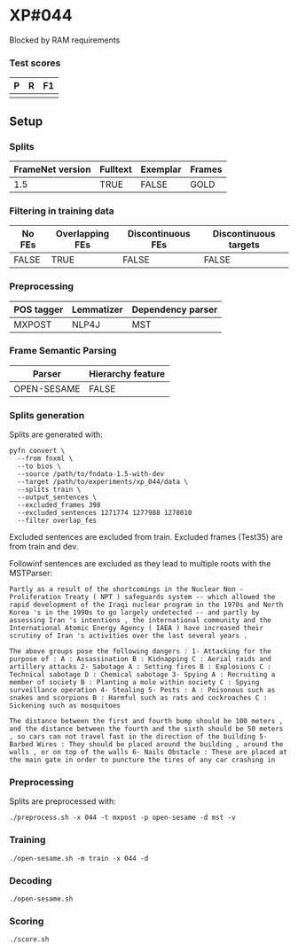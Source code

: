 # XP\#044

Blocked by RAM requirements

### Test scores
| P| R | F1 |
| --- | --- | --- |
|  |  | |

## Setup
### Splits
| FrameNet version | Fulltext | Exemplar | Frames
| --- | --- | --- | --- |
| 1.5 | TRUE | FALSE | GOLD |

### Filtering in training data
| No FEs | Overlapping FEs | Discontinuous FEs | Discontinuous targets |
| --- | --- | --- | --- |
| FALSE | TRUE | FALSE | FALSE |

### Preprocessing
| POS tagger | Lemmatizer | Dependency parser |
| --- | --- | --- |
| MXPOST | NLP4J | MST |

### Frame Semantic Parsing
| Parser | Hierarchy feature |
| --- | --- |
| OPEN-SESAME | FALSE |

### Splits generation
Splits are generated with:
```
pyfn convert \
  --from fnxml \
  --to bios \
  --source /path/to/fndata-1.5-with-dev
  --target /path/to/experiments/xp_044/data \
  --splits train \
  --output_sentences \
  --excluded_frames 398
  --excluded_sentences 1271774 1277988 1278010
  --filter overlap_fes
```
Excluded sentences are excluded from train.
Excluded frames (Test35) are from train and dev.

Followinf sentences are excluded as they lead to multiple roots with the MSTParser:
```
Partly as a result of the shortcomings in the Nuclear Non - Proliferation Treaty ( NPT ) safeguards system -- which allowed the rapid development of the Iraqi nuclear program in the 1970s and North Korea 's in the 1990s to go largely undetected -- and partly by assessing Iran 's intentions , the international community and the International Atomic Energy Agency ( IAEA ) have increased their scrutiny of Iran 's activities over the last several years .

The above groups pose the following dangers : 1- Attacking for the purpose of : A : Assassination B : Kidnapping C : Aerial raids and artillery attacks 2- Sabotage A : Setting fires B : Explosions C : Technical sabotage D : Chemical sabotage 3- Spying A : Recruiting a member of society B : Planting a mole within society C : Spying surveillance operation 4- Stealing 5- Pests : A : Poisonous such as snakes and scorpions B : Harmful such as rats and cockroaches C : Sickening such as mosquitoes

The distance between the first and fourth bump should be 100 meters , and the distance between the fourth and the sixth should be 50 meters , so cars can not travel fast in the direction of the building 5- Barbed Wires : They should be placed around the building , around the walls , or on top of the walls 6- Nails Obstacle : These are placed at the main gate in order to puncture the tires of any car crashing in
```


### Preprocessing
Splits are preprocessed with:
```
./preprocess.sh -x 044 -t mxpost -p open-sesame -d mst -v
```

### Training
```
./open-sesame.sh -m train -x 044 -d
```

### Decoding
```
./open-sesame.sh
```

### Scoring
```
./score.sh
```
